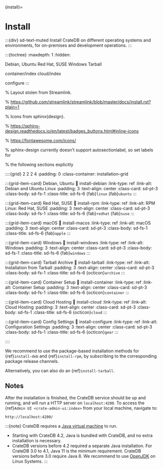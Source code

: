 (install)=

# Install

:::{div} sd-text-muted
Install CrateDB on different operating systems and environments,
for on-premises and development operations.
:::

:::{toctree}
:maxdepth: 1
:hidden:

Debian, Ubuntu <debian-ubuntu>
Red Hat, SUSE <redhat>
Windows <windows>
Tarball <tarball>

container/index
cloud/index

configure
:::

% Layout stolen from Streamlink.

% https://github.com/streamlink/streamlink/blob/master/docs/install.rst?plain=1

% Icons from sphinx{design}.

% https://sphinx-design.readthedocs.io/en/latest/badges_buttons.html#inline-icons

% https://fontawesome.com/icons/

% sphinx-design currently doesn't support autosectionlabel, so set labels for

% the following sections explicitly

::::{grid} 2 2 2 4
:padding: 0
:class-container: installation-grid

:::{grid-item-card} Debian, Ubuntu
:link: install-debian
:link-type: ref
:link-alt: Debian and Ubuntu Linux
:padding: 3
:text-align: center
:class-card: sd-pt-3
:class-body: sd-fs-1
:class-title: sd-fs-6
{fab}`linux`
{fab}`ubuntu`
:::

:::{grid-item-card} Red Hat, SUSE
:link: install-rpm
:link-type: ref
:link-alt: RPM Linux: Red Hat, SUSE
:padding: 3
:text-align: center
:class-card: sd-pt-3
:class-body: sd-fs-1
:class-title: sd-fs-6
{fab}`redhat`
{fab}`suse`
:::

:::{grid-item-card} macOS
:link: install-macos
:link-type: ref
:link-alt: macOS
:padding: 3
:text-align: center
:class-card: sd-pt-3
:class-body: sd-fs-1
:class-title: sd-fs-6
{fab}`apple`
:::

:::{grid-item-card} Windows
:link: install-windows
:link-type: ref
:link-alt: Windows
:padding: 3
:text-align: center
:class-card: sd-pt-3
:class-body: sd-fs-1
:class-title: sd-fs-6
{fab}`windows`
:::

:::{grid-item-card} Tarball Archive
:link: install-tarball
:link-type: ref
:link-alt: Installation from Tarball
:padding: 3
:text-align: center
:class-card: sd-pt-3
:class-body: sd-fs-1
:class-title: sd-fs-6
{octicon}`archive`
:::

:::{grid-item-card} Container Setup
:link: install-container
:link-type: ref
:link-alt: Container Setup
:padding: 3
:text-align: center
:class-card: sd-pt-3
:class-body: sd-fs-1
:class-title: sd-fs-6
{octicon}`container`
:::

:::{grid-item-card} Cloud Hosting
:link: install-cloud
:link-type: ref
:link-alt: Cloud Hosting
:padding: 3
:text-align: center
:class-card: sd-pt-3
:class-body: sd-fs-1
:class-title: sd-fs-6
{octicon}`cloud`
:::

:::{grid-item-card} Config Settings
:link: install-configure
:link-type: ref
:link-alt: Configuration Settings
:padding: 3
:text-align: center
:class-card: sd-pt-3
:class-body: sd-fs-1
:class-title: sd-fs-6
{octicon}`gear`
:::

::::

We recommend to use the package-based installation methods for {ref}`install-deb` and
{ref}`install-rpm`, by subscribing to the corresponding package release channels.

Alternatively, you can also do an {ref}`install-tarball`.

## Notes

After the installation is finished, the CrateDB service should be up and
running, and will run a HTTP server on `localhost:4200`. To access the
{ref}`Admin UI <crate-admin-ui:index>` from your local machine, navigate
to:

```
http://localhost:4200/
```

:::{note}
CrateDB requires a [Java virtual machine] to run.

- Starting with CrateDB 4.2, Java is bundled with CrateDB, and no extra
  installation is necessary.
- CrateDB versions before 4.2 required a separate Java installation. For
  CrateDB 3.0 to 4.1, Java 11 is the minimum requirement. CrateDB versions
  before 3.0 require Java 8. We recommend to use [OpenJDK] on Linux Systems.
:::

[java virtual machine]: https://en.wikipedia.org/wiki/Java_virtual_machine
[openjdk]: https://openjdk.java.net/projects/jdk/
[other releases of cratedb]: https://cdn.crate.io/downloads/releases/
